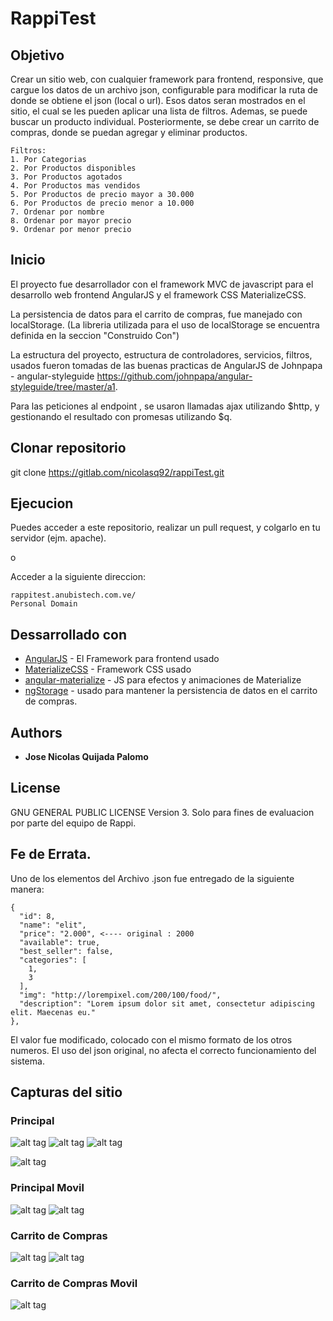 # RappiTest

## Objetivo
Crear un sitio web, con cualquier framework para frontend, responsive, que cargue los datos de
un archivo json, configurable para modificar la ruta de donde se obtiene el json (local o url).
Esos datos seran mostrados en el sitio, el cual se les pueden aplicar una lista de filtros.
Ademas, se puede buscar un producto individual. Posteriormente, se debe crear un carrito de compras,
donde se puedan agregar y eliminar productos.

```
Filtros:
1. Por Categorias
2. Por Productos disponibles
3. Por Productos agotados
4. Por Productos mas vendidos
5. Por Productos de precio mayor a 30.000
6. Por Productos de precio menor a 10.000
7. Ordenar por nombre
8. Ordenar por mayor precio
9. Ordenar por menor precio
```


## Inicio

El proyecto fue desarrollador con el framework MVC de javascript para el desarrollo web frontend
AngularJS y el framework CSS MaterializeCSS.

La persistencia de datos para el carrito de compras, fue manejado con localStorage.
(La libreria utilizada para el uso de localStorage se encuentra definida en la seccion "Construido Con")

La estructura del proyecto, estructura de controladores, servicios, filtros, usados fueron tomadas de las
buenas practicas de AngularJS de Johnpapa - angular-styleguide https://github.com/johnpapa/angular-styleguide/tree/master/a1.

Para las peticiones al endpoint , se usaron llamadas ajax utilizando $http, y gestionando el resultado con promesas utilizando $q.

## Clonar repositorio
git clone https://gitlab.com/nicolasq92/rappiTest.git


## Ejecucion
Puedes acceder a este repositorio, realizar un pull request, y colgarlo en tu servidor (ejm. apache).

o

Acceder a la siguiente direccion:

```
rappitest.anubistech.com.ve/
Personal Domain
```

## Dessarrollado con

* [AngularJS](https://github.com/angular/angular.js) - El Framework para frontend usado
* [MaterializeCSS](https://github.com/Dogfalo/materialize) - Framework CSS usado
* [angular-materialize](https://github.com/krescruz/angular-materialize) - JS para efectos y animaciones de Materialize
* [ngStorage](https://github.com/gsklee/ngStorage) - usado para mantener la persistencia de datos en el carrito de compras.



## Authors

* **Jose Nicolas Quijada Palomo**

## License

GNU GENERAL PUBLIC LICENSE Version 3.
Solo para fines de evaluacion por parte del equipo de Rappi.

## Fe de Errata.

Uno de los elementos del Archivo .json fue entregado de la siguiente manera:

```
{
  "id": 8,
  "name": "elit",
  "price": "2.000", <---- original : 2000
  "available": true,
  "best_seller": false,
  "categories": [
    1,
    3
  ],
  "img": "http://lorempixel.com/200/100/food/",
  "description": "Lorem ipsum dolor sit amet, consectetur adipiscing elit. Maecenas eu."
},
```
El valor fue modificado, colocado con el mismo formato de los otros numeros. El uso del json original,
no afecta el correcto funcionamiento del sistema.

## Capturas del sitio

### Principal

![alt tag](https://dl.dropboxusercontent.com/u/27081989/rappiFrontEndColombia/1.png)
![alt tag](https://dl.dropboxusercontent.com/u/27081989/rappiFrontEndColombia/2.png)
![alt tag](https://dl.dropboxusercontent.com/u/27081989/rappiFrontEndColombia/3.png)

![alt tag](https://dl.dropboxusercontent.com/u/27081989/rappiFrontEndColombia/6.png)

### Principal Movil

![alt tag](https://dl.dropboxusercontent.com/u/27081989/rappiFrontEndColombia/7.png)
![alt tag](https://dl.dropboxusercontent.com/u/27081989/rappiFrontEndColombia/8.png)

### Carrito de Compras

![alt tag](https://dl.dropboxusercontent.com/u/27081989/rappiFrontEndColombia/4.png)
![alt tag](https://dl.dropboxusercontent.com/u/27081989/rappiFrontEndColombia/5.png)

### Carrito de Compras Movil
![alt tag](https://dl.dropboxusercontent.com/u/27081989/rappiFrontEndColombia/9.png)
